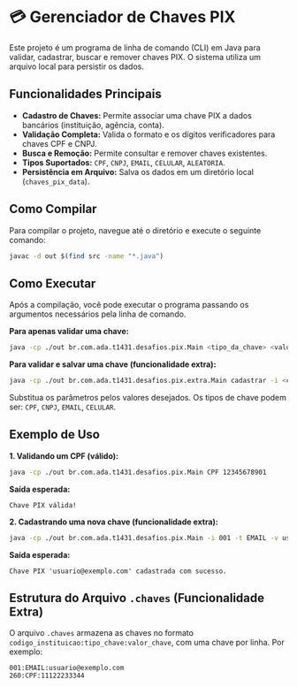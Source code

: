# 💳 Gerenciador de Chaves PIX

Este projeto é um programa de linha de comando (CLI) em Java para validar, cadastrar, buscar e remover chaves PIX. O sistema utiliza um arquivo local para persistir os dados.

## Funcionalidades Principais

- **Cadastro de Chaves:** Permite associar uma chave PIX a dados bancários (instituição, agência, conta).
- **Validação Completa:** Valida o formato e os dígitos verificadores para chaves CPF e CNPJ.
- **Busca e Remoção:** Permite consultar e remover chaves existentes.
- **Tipos Suportados:** `CPF`, `CNPJ`, `EMAIL`, `CELULAR`, `ALEATORIA`.
- **Persistência em Arquivo:** Salva os dados em um diretório local (`chaves_pix_data`).

## Como Compilar

Para compilar o projeto, navegue até o diretório e execute o seguinte comando:

```bash
javac -d out $(find src -name "*.java")
```

## Como Executar

Após a compilação, você pode executar o programa passando os argumentos necessários pela linha de comando.

**Para apenas validar uma chave:**
```bash
java -cp ./out br.com.ada.t1431.desafios.pix.Main <tipo_da_chave> <valor_da_chave>
```

**Para validar e salvar uma chave (funcionalidade extra):**
```bash
java -cp ./out br.com.ada.t1431.desafios.pix.extra.Main cadastrar -i <codigo_instituicao> -a <agencia> -c <conta> -t <tipo_da_chave> -v <valor_da_chave>
```

Substitua os parâmetros pelos valores desejados. Os tipos de chave podem ser: `CPF`, `CNPJ`, `EMAIL`, `CELULAR`.

## Exemplo de Uso

**1. Validando um CPF (válido):**
```bash
java -cp ./out br.com.ada.t1431.desafios.pix.Main CPF 12345678901
```
**Saída esperada:**
```
Chave PIX válida!
```

**2. Cadastrando uma nova chave (funcionalidade extra):**
```bash
java -cp ./out br.com.ada.t1431.desafios.pix.Main -i 001 -t EMAIL -v usuario@exemplo.com -i 001 -a 1234 -c 56789
```
**Saída esperada:**
```
Chave PIX 'usuario@exemplo.com' cadastrada com sucesso.
```

## Estrutura do Arquivo `.chaves` (Funcionalidade Extra)

O arquivo `.chaves` armazena as chaves no formato `codigo_instituicao:tipo_chave:valor_chave`, com uma chave por linha. Por exemplo:

```
001:EMAIL:usuario@exemplo.com
260:CPF:11122233344
```